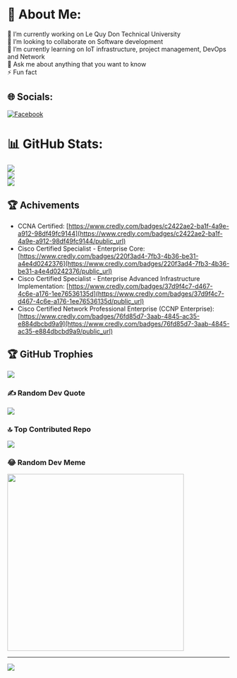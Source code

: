 # 💫 About Me:
🔭 I’m currently working on Le Quy Don Technical University<br>👯 I’m looking to collaborate on Software development<br>🌱 I’m currently learning on IoT infrastructure, project management, DevOps and Network<br>💬 Ask me about anything that you want to know<br>⚡ Fun fact


## 🌐 Socials:
[![Facebook](https://img.shields.io/badge/Facebook-%231877F2.svg?logo=Facebook&logoColor=white)](https://facebook.com/hoangtrongbinhmta) 

# 📊 GitHub Stats:
![](https://github-readme-stats.vercel.app/api?username=hoangtrongbinh1111&theme=dark&hide_border=false&include_all_commits=false&count_private=false)<br/>
![](https://github-readme-streak-stats.herokuapp.com/?user=hoangtrongbinh1111&theme=dark&hide_border=false)<br/>
![](https://github-readme-stats.vercel.app/api/top-langs/?username=hoangtrongbinh1111&theme=dark&hide_border=false&include_all_commits=false&count_private=false&layout=compact)

## 🏆 Achivements
- CCNA Certified: [https://www.credly.com/badges/c2422ae2-ba1f-4a9e-a912-98df49fc9144](https://www.credly.com/badges/c2422ae2-ba1f-4a9e-a912-98df49fc9144/public_url)
- Cisco Certified Specialist - Enterprise Core: [https://www.credly.com/badges/220f3ad4-7fb3-4b36-be31-a4e4d0242376](https://www.credly.com/badges/220f3ad4-7fb3-4b36-be31-a4e4d0242376/public_url)
- Cisco Certified Specialist - Enterprise Advanced Infrastructure Implementation: [https://www.credly.com/badges/37d9f4c7-d467-4c6e-a176-1ee76536135d](https://www.credly.com/badges/37d9f4c7-d467-4c6e-a176-1ee76536135d/public_url)
- Cisco Certified Network Professional Enterprise (CCNP Enterprise): [https://www.credly.com/badges/76fd85d7-3aab-4845-ac35-e884dbcbd9a9](https://www.credly.com/badges/76fd85d7-3aab-4845-ac35-e884dbcbd9a9/public_url)

## 🏆 GitHub Trophies
![](https://github-profile-trophy.vercel.app/?username=hoangtrongbinh1111&theme=radical&no-frame=false&no-bg=true&margin-w=4)

### ✍️ Random Dev Quote
![](https://quotes-github-readme.vercel.app/api?type=horizontal&theme=radical)

### 🔝 Top Contributed Repo
![](https://github-contributor-stats.vercel.app/api?username=hoangtrongbinh1111&limit=5&theme=dark&combine_all_yearly_contributions=true)

### 😂 Random Dev Meme
<img src='https://randommeme-five.vercel.app/' style="height: 400px;"/>

---
[![](https://visitcount.itsvg.in/api?id=hoangtrongbinh1111&icon=0&color=0)](https://visitcount.itsvg.in)

<!-- Proudly created with GPRM ( https://gprm.itsvg.in ) -->

